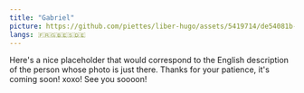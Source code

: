 ```yaml
---
title: "Gabriel"
picture: https://github.com/piettes/liber-hugo/assets/5419714/de54081b-9fe8-4f66-a2d9-2181fa3a89ab
langs: 🇫🇷🇬🇧🇪🇸🇩🇪
---
```


Here's a nice placeholder that would correspond to the English description of the person whose photo is just there.
Thanks for your patience, it's coming soon! xoxo!
See you soooon!
